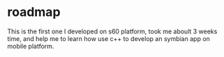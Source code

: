 # roadmap
This is the first one I developed on s60 platform, took me aboult 3 weeks time, and help me to learn how use c++ to develop an symbian app on mobile platform.
